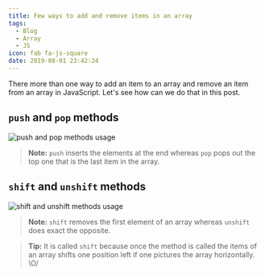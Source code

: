 ```yaml
---
title: Few ways to add and remove items in an array
tags:
  - Blog
  - Array
  - JS
icon: fab fa-js-square
date: 2019-08-01 23:42:24
---
```



There more than one way to add an item to an array and remove an item from an array in JavaScript. Let's see how can we do that in this post.

## `push` and `pop` methods

![push and pop methods usage](push_pop_methods.svg 'push and pop methods usage')

> **Note:** `push` inserts the elements at the end whereas `pop` pops out the top one that is the last item in the array.

## `shift` and `unshift` methods

![shift and unshift methods usage](shift_unshift_methods.svg 'shift and unshift methods usage')

> **Note:** `shift` removes the first element of an array whereas `unshift` does exact the opposite.

> **Tip:** It is called `shift` because once the method is called the items of an array shifts one position left if one pictures the array horizontally. \O/
